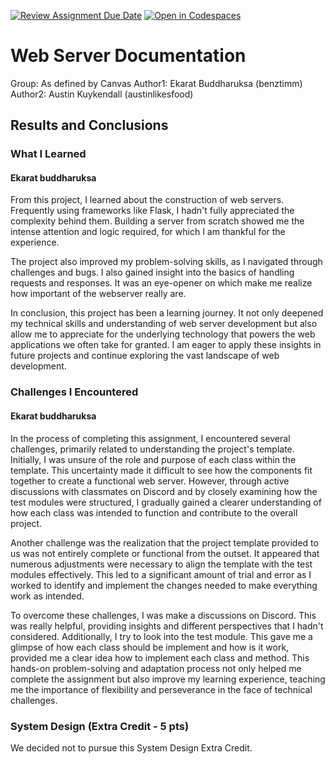 [![Review Assignment Due Date](https://classroom.github.com/assets/deadline-readme-button-24ddc0f5d75046c5622901739e7c5dd533143b0c8e959d652212380cedb1ea36.svg)](https://classroom.github.com/a/-cTHLqNH)
[![Open in Codespaces](https://classroom.github.com/assets/launch-codespace-7f7980b617ed060a017424585567c406b6ee15c891e84e1186181d67ecf80aa0.svg)](https://classroom.github.com/open-in-codespaces?assignment_repo_id=14049237)
# Web Server Documentation

Group: As defined by Canvas
Author1: Ekarat Buddharuksa (benztimm)
Author2: Austin Kuykendall (austinlikesfood)

## Results and Conclusions

### What I Learned
#### Ekarat buddharuksa
From this project, I learned about the construction of web servers. Frequently using frameworks like Flask, I hadn't fully appreciated the complexity behind them. Building a server from scratch showed me the intense attention and logic required, for which I am thankful for the experience.

The project also improved my problem-solving skills, as I navigated through challenges and bugs. I also gained insight into the basics of handling requests and responses. It was an eye-opener on which make me realize how important of the webserver really are.

In conclusion, this project has been a learning journey. It not only deepened my technical skills and understanding of web server development but also allow me to appreciate for the underlying technology that powers the web applications we often take for granted. I am eager to apply these insights in future projects and continue exploring the vast landscape of web development.


### Challenges I Encountered
#### Ekarat buddharuksa
In the process of completing this assignment, I encountered several challenges, primarily related to understanding the project's template. Initially, I was unsure of the role and purpose of each class within the template. This uncertainty made it difficult to see how the components fit together to create a functional web server. However, through active discussions with classmates on Discord and by closely examining how the test modules were structured, I gradually gained a clearer understanding of how each class was intended to function and contribute to the overall project.

Another challenge was the realization that the project template provided to us was not entirely complete or functional from the outset. It appeared that numerous adjustments were necessary to align the template with the test modules effectively. This led to a significant amount of trial and error as I worked to identify and implement the changes needed to make everything work as intended.

To overcome these challenges, I was make a discussions on Discord. This was really helpful, providing insights and different perspectives that I hadn't considered. Additionally, I try to look into the test module. This gave me a glimpse of how each class should be implement and how is it work, provided me a clear idea how to implement each class and method. This hands-on problem-solving and adaptation process not only helped me complete the assignment but also improve my learning experience, teaching me the importance of flexibility and perseverance in the face of technical challenges.

### System Design (Extra Credit - 5 pts)

We decided not to pursue this System Design Extra Credit.
